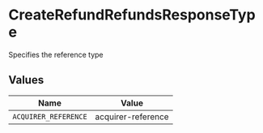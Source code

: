 # CreateRefundRefundsResponseType

Specifies the reference type


## Values

| Name                 | Value                |
| -------------------- | -------------------- |
| `ACQUIRER_REFERENCE` | acquirer-reference   |
